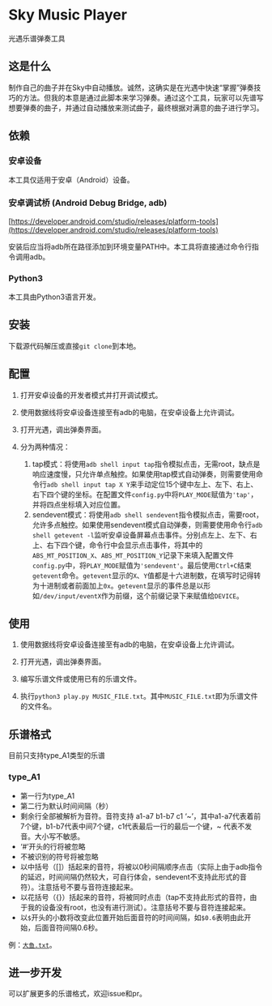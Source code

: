# Sky Music Player

光遇乐谱弹奏工具

## 这是什么

制作自己的曲子并在Sky中自动播放。诚然，这确实是在光遇中快速“掌握”弹奏技巧的方法。但我的本意是通过此脚本来学习弹奏。通过这个工具，玩家可以先谱写想要弹奏的曲子，并通过自动播放来测试曲子，最终根据对满意的曲子进行学习。

## 依赖

### 安卓设备

本工具仅适用于安卓（Android）设备。

### 安卓调试桥 (Android Debug Bridge, adb)

[https://developer.android.com/studio/releases/platform-tools](https://developer.android.com/studio/releases/platform-tools)

安装后应当将adb所在路径添加到环境变量PATH中。本工具将直接通过命令行指令调用adb。

### Python3

本工具由Python3语言开发。

## 安装

下载源代码解压或直接`git clone`到本地。

## 配置

1. 打开安卓设备的开发者模式并打开调试模式。

2. 使用数据线将安卓设备连接至有adb的电脑，在安卓设备上允许调试。

3. 打开光遇，调出弹奏界面。

4. 分为两种情况：
   1. tap模式：将使用`adb shell input tap`指令模拟点击，无需root，缺点是响应速度慢，只允许单点触控。如果使用tap模式自动弹奏，则需要使用命令行`adb shell input tap X Y`来手动定位15个键中左上、左下、右上、右下四个键的坐标。在配置文件`config.py`中将`PLAY_MODE`赋值为`'tap'`，并将四点坐标填入对应位置。
   2. sendevent模式：将使用`adb shell sendevent`指令模拟点击，需要root，允许多点触控。如果使用sendevent模式自动弹奏，则需要使用命令行`adb shell getevent -l`监听安卓设备屏幕点击事件。分别点左上、左下、右上、右下四个键，命令行中会显示点击事件，将其中的`ABS_MT_POSITION_X`、`ABS_MT_POSITION_Y`记录下来填入配置文件`config.py`中，将`PLAY_MODE`赋值为`'sendevent'`。最后使用`Ctrl+C`结束`getevent`命令。`getevent`显示的`X`、`Y`值都是十六进制数，在填写时记得转为十进制或者前面加上`0x`。`getevent`显示的事件总是以形如`/dev/input/eventX`作为前缀，这个前缀记录下来赋值给`DEVICE`。

## 使用

1. 使用数据线将安卓设备连接至有adb的电脑，在安卓设备上允许调试。

2. 打开光遇，调出弹奏界面。

3. 编写乐谱文件或使用已有的乐谱文件。

4. 执行`python3 play.py MUSIC_FILE.txt`。其中`MUSIC_FILE.txt`即为乐谱文件的文件名。

## 乐谱格式

目前只支持type_A1类型的乐谱

### type_A1

- 第一行为type_A1
- 第二行为默认时间间隔（秒）
- 剩余行全部被解析为音符。音符支持 a1-a7 b1-b7 c1 ‘~’，其中a1-a7代表着前7个键，b1-b7代表中间7个键，c1代表最后一行的最后一个键，~ 代表不发音。大小写不敏感。
- ‘#’开头的行将被忽略
- 不被识别的符号将被忽略
- 以中括号（\[\]）括起来的音符，将被以0秒间隔顺序点击（实际上由于adb指令的延迟，时间间隔仍然较大，可自行体会，sendevent不支持此形式的音符）。注意括号不要与音符连接起来。
- 以花括号（{}）括起来的音符，将被同时点击（tap不支持此形式的音符，由于我的设备没有root，也没有进行测试）。注意括号不要与音符连接起来。
- 以`$`开头的小数将改变此位置开始后面音符的时间间隔，如`$0.6`表明由此开始，后面音符间隔0.6秒。

例：[`大鱼.txt`](./大鱼.txt)。

## 进一步开发

可以扩展更多的乐谱格式，欢迎issue和pr。

